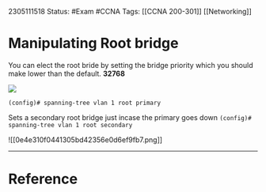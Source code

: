 2305111518
	Status: #Exam #CCNA
		Tags: [[CCNA 200-301]] [[Networking]]

# Manipulating Root bridge

You can elect the root bride by setting the bridge priority which you should make lower than the default.
**32768**

<img src = 'https://i.gyazo.com/24a2cae0ae32284dc4e5c2bdeff8a7ef.png'>

`(config)# spanning-tree vlan 1 root primary`

Sets a secondary root bridge just incase the primary goes down
`(config)# spanning-tree vlan 1 root secondary`

![[0e4e310f0441305bd42356e0d6ef9fb7.png]]

---
# Reference